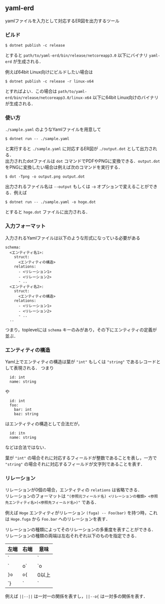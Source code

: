 ## yaml-erd

yamlファイルを入力として対応するER図を出力するツール

### ビルド

```
$ dotnet publish -c release
```
とすると `path/to/yaml-erd/bin/release/netcoreapp3.0` 以下にバイナリ `yaml-erd` が生成される．  

例えば64bit Linux向けにビルドしたい場合は
```
$ dotnet publish -c release -r linux-x64
```
とすればよい．この場合は `path/to/yaml-erd/bin/release/netcoreapp3.0/linux-x64` 以下に64bit Linux向けのバイナリが生成される．

### 使い方

`./sample.yaml` のようなYamlファイルを用意して
```
$ dotnet run -- ./sample.yaml
```
と実行すると `./sample.yaml` に対応するER図が `./output.dot` として出力される．  
出力されたdotファイルは `dot` コマンドでPDFやPNGに変換できる．`output.dot` をPNGに変換したい場合は例えば次のコマンドを実行する．
```
$ dot -Tpng -o output.png output.dot
```


出力されるファイル名は `--output` もしくは `-o` オプションで変えることができる．例えば
```
$ dotnet run -- ./sample.yaml -o hoge.dot
```
とすると `hoge.dot` ファイルに出力される．


### 入力フォーマット

入力されるYamlファイルは以下のような形式になっている必要がある
```
schema:
  <エンティティ名1>:
    struct:
      <エンティティの構造>      
    relations:
      - <リレーション1>
      - <リレーション2>
      - ..
  <エンティティ名2>:
    struct:
      <エンティティの構造>
    relations:
      - <リレーション1>
      - <リレーション2>
      - ..
  ..
```

つまり，toplevelには `schema` キーのみがあり，その下にエンティティの定義が並ぶ．

### エンティティの構造

Yaml上でエンティティの構造は葉が `"int"` もしくは `"string"` であるレコードとして表現される．
つまり
```
  id: int
  name: string
```
や
```
  id: int
  foo:
    bar: int
    baz: string
```
はエンティティの構造として合法だが，
```
  id: itn
  name: string
```
などは合法ではない．

葉が `"int"` の場合それに対応するフィールドが整数であることを表し，一方で `"string"` の場合それに対応するフィールドが文字列であることを表す．

### リレーション

リレーションが0個の場合，エンティティの `relations` は省略できる．  
リレーションのフォーマットは `"(参照元フィールド名) <リレーションの種類> <参照先エンティティ名>(<参照先フィールド名>)"` である．  

例えば `Hoge` エンティティがリレーション `(fuga) -- Foo(bar)` を持つ時，これは `Hoge.fuga` から `Foo.bar` へのリレーションを表す．  

リレーションの種類によってそのリレーションの多重度を表すことができる．  
リレーションの種類の両端は左右それぞれ以下のものを指定できる．  

| 左端 | 右端 | 意味 |
| ---- | ---- | ---- |
| `||` | `||` | 1つ  |
| `|o` | `o|` | 0か1 |
| `}o` | `o{` | 0以上|
| `}|` | `|{` | 1以上|

例えば `||--||` は一対一の関係を表すし，`||--o{` は一対多の関係を表す．

